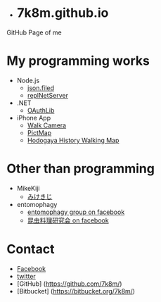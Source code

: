 * # 7k8m.github.io
GitHub Page of me

# My programming works
* Node.js
    * [json.filed](https://github.com/7k8m/json.filed)
    * [replNetServer](http://7k8m.github.io/replNetServer/)
* .NET
    * [OAuthLib](http://oauthlib.codeplex.com) 
* iPhone App
    * [Walk Camera](https://itunes.apple.com/gb/app/walkcamera/id968281469?mt=8)
    * [PictMap](https://itunes.apple.com/us/app/pictmap/id712945065?mt=8)
    * [Hodogaya History Walking Map](https://itunes.apple.com/us/app/hodogaya-history-walking-map/id720126011?l=ja&ls=1&mt=8)

# Other than programming
* MikeKiji
   * [みけきじ](http://toy.7k8m.com/mikekiji_pict/)
* entomophagy
    * [entomophagy group on facebook](https://www.facebook.com/groups/entomophagy/) 
    * [昆虫料理研究会 on facebook](https://www.facebook.com/insectcuisine/)


# Contact
* [Facebook](https://www.facebook.com/Tomohito.Nakayama)
* [twitter](https://twitter.com/7k8m)
* [GitHub] (https://github.com/7k8m/)
* [Bitbucket] (https://bitbucket.org/7k8m/)
